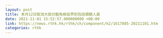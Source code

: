 ```yaml
---
layout: post
title: 本月12日取消大部分豁免檢疫界別包括領館人員
date: 2021-11-01 15:52:57.000000000 +08:00
link: https://news.rthk.hk/rthk/ch/component/k2/1617885-20211101.htm
categories: rthk
---
```



